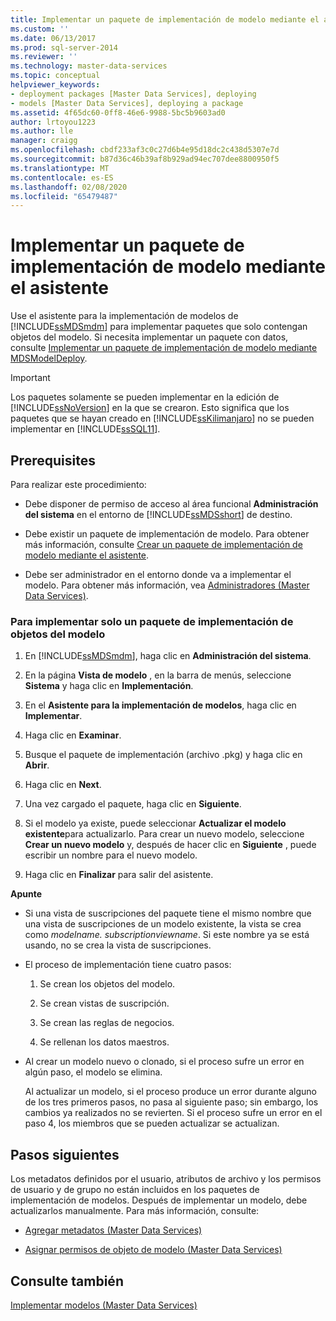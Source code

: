 ```yaml
---
title: Implementar un paquete de implementación de modelo mediante el asistente | Microsoft Docs
ms.custom: ''
ms.date: 06/13/2017
ms.prod: sql-server-2014
ms.reviewer: ''
ms.technology: master-data-services
ms.topic: conceptual
helpviewer_keywords:
- deployment packages [Master Data Services], deploying
- models [Master Data Services], deploying a package
ms.assetid: 4f65dc60-0ff8-46e6-9988-5bc5b9603ad0
author: lrtoyou1223
ms.author: lle
manager: craigg
ms.openlocfilehash: cbdf233af3c0c27d6b4e95d18dc2c438d5307e7d
ms.sourcegitcommit: b87d36c46b39af8b929ad94ec707dee8800950f5
ms.translationtype: MT
ms.contentlocale: es-ES
ms.lasthandoff: 02/08/2020
ms.locfileid: "65479487"
---
```

# <a name="deploy-a-model-deployment-package-by-using-the-wizard"></a>Implementar un paquete de implementación de modelo mediante el asistente
  Use el asistente para la implementación de modelos de [!INCLUDE[ssMDSmdm](../includes/ssmdsmdm-md.md)] para implementar paquetes que solo contengan objetos del modelo. Si necesita implementar un paquete con datos, consulte [Implementar un paquete de implementación de modelo mediante MDSModelDeploy](../../2014/master-data-services/deploy-a-model-deployment-package-by-using-mdsmodeldeploy.md).  
  
> [!IMPORTANT]  
>  Los paquetes solamente se pueden implementar en la edición de [!INCLUDE[ssNoVersion](../includes/ssnoversion-md.md)] en la que se crearon. Esto significa que los paquetes que se hayan creado en [!INCLUDE[ssKilimanjaro](../includes/sskilimanjaro-md.md)] no se pueden implementar en [!INCLUDE[ssSQL11](../includes/sssql11-md.md)].  
  
## <a name="prerequisites"></a>Prerequisites  
 Para realizar este procedimiento:  
  
-   Debe disponer de permiso de acceso al área funcional **Administración del sistema** en el entorno de [!INCLUDE[ssMDSshort](../includes/ssmdsshort-md.md)] de destino.  
  
-   Debe existir un paquete de implementación de modelo. Para obtener más información, consulte [Crear un paquete de implementación de modelo mediante el asistente](../../2014/master-data-services/create-a-model-deployment-package-by-using-the-wizard.md).  
  
-   Debe ser administrador en el entorno donde va a implementar el modelo. Para obtener más información, vea [Administradores &#40;Master Data Services&#41;](administrators-master-data-services.md).  
  
### <a name="to-deploy-a-model-deployment-package-of-model-objects-only"></a>Para implementar solo un paquete de implementación de objetos del modelo  
  
1.  En [!INCLUDE[ssMDSmdm](../includes/ssmdsmdm-md.md)], haga clic en **Administración del sistema**.  
  
2.  En la página **Vista de modelo** , en la barra de menús, seleccione **Sistema** y haga clic en **Implementación**.  
  
3.  En el **Asistente para la implementación de modelos**, haga clic en **Implementar**.  
  
4.  Haga clic en **Examinar**.  
  
5.  Busque el paquete de implementación (archivo .pkg) y haga clic en **Abrir**.  
  
6.  Haga clic en **Next**.  
  
7.  Una vez cargado el paquete, haga clic en **Siguiente**.  
  
8.  Si el modelo ya existe, puede seleccionar **Actualizar el modelo existente**para actualizarlo. Para crear un nuevo modelo, seleccione **Crear un nuevo modelo** y, después de hacer clic en **Siguiente** , puede escribir un nombre para el nuevo modelo.  
  
9. Haga clic en **Finalizar** para salir del asistente.  
  
 **Apunte**  
  
-   Si una vista de suscripciones del paquete tiene el mismo nombre que una vista de suscripciones de un modelo existente, la vista se crea como *modelname. subscriptionviewname*. Si este nombre ya se está usando, no se crea la vista de suscripciones.  
  
-   El proceso de implementación tiene cuatro pasos:  
  
    1.  Se crean los objetos del modelo.  
  
    2.  Se crean vistas de suscripción.  
  
    3.  Se crean las reglas de negocios.  
  
    4.  Se rellenan los datos maestros.  
  
-   Al crear un modelo nuevo o clonado, si el proceso sufre un error en algún paso, el modelo se elimina.  
  
     Al actualizar un modelo, si el proceso produce un error durante alguno de los tres primeros pasos, no pasa al siguiente paso; sin embargo, los cambios ya realizados no se revierten. Si el proceso sufre un error en el paso 4, los miembros que se pueden actualizar se actualizan.  
  
## <a name="next-steps"></a>Pasos siguientes  
 Los metadatos definidos por el usuario, atributos de archivo y los permisos de usuario y de grupo no están incluidos en los paquetes de implementación de modelos. Después de implementar un modelo, debe actualizarlos manualmente. Para más información, consulte:  
  
-   [Agregar metadatos &#40;Master Data Services&#41;](../../2014/master-data-services/add-metadata-master-data-services.md)  
  
-   [Asignar permisos de objeto de modelo &#40;Master Data Services&#41;](../../2014/master-data-services/assign-model-object-permissions-master-data-services.md)  
  
## <a name="see-also"></a>Consulte también  
 [Implementar modelos &#40;Master Data Services&#41;](../../2014/master-data-services/deploying-models-master-data-services.md)  
  
  
